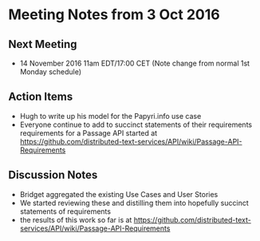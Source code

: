 # Meeting Notes from 3 Oct 2016

## Next Meeting

* 14 November 2016 11am EDT/17:00 CET (Note change from normal 1st Monday schedule)

## Action Items

* Hugh to write up his model for the Papyri.info use case
* Everyone continue to add to succinct statements of their requirements requirements for a Passage API started at https://github.com/distributed-text-services/API/wiki/Passage-API-Requirements

## Discussion Notes

* Bridget aggregated the existing Use Cases and User Stories 
* We started reviewing these and distilling them into hopefully succinct statements of requirements
* the results of this work so far is at https://github.com/distributed-text-services/API/wiki/Passage-API-Requirements
